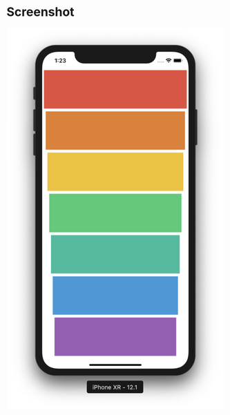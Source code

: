 # Screenshot
![](https://github.com/kartik-soni/Xylophone-App/blob/master/Xylophone/Screenshot_Xylophone.png)
